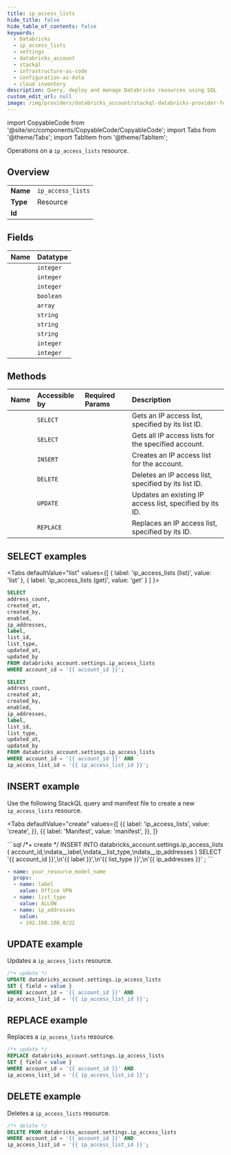 ```yaml
---
title: ip_access_lists
hide_title: false
hide_table_of_contents: false
keywords:
  - Databricks
  - ip_access_lists
  - settings
  - databricks_account
  - stackql
  - infrastructure-as-code
  - configuration-as-data
  - cloud inventory
description: Query, deploy and manage Databricks resources using SQL
custom_edit_url: null
image: /img/providers/databricks_account/stackql-databricks-provider-featured-image.png
---
```


import CopyableCode from '@site/src/components/CopyableCode/CopyableCode';
import Tabs from '@theme/Tabs';
import TabItem from '@theme/TabItem';

Operations on a <code>ip_access_lists</code> resource.  

## Overview
<table><tbody>
<tr><td><b>Name</b></td><td><code>ip_access_lists</code></td></tr>
<tr><td><b>Type</b></td><td>Resource</td></tr>
<tr><td><b>Id</b></td><td><CopyableCode code="databricks_account.settings.ip_access_lists" /></td></tr>
</tbody></table>

## Fields
| Name | Datatype |
|:-----|:---------|
| <CopyableCode code="address_count" /> | `integer` |
| <CopyableCode code="created_at" /> | `integer` |
| <CopyableCode code="created_by" /> | `integer` |
| <CopyableCode code="enabled" /> | `boolean` |
| <CopyableCode code="ip_addresses" /> | `array` |
| <CopyableCode code="label" /> | `string` |
| <CopyableCode code="list_id" /> | `string` |
| <CopyableCode code="list_type" /> | `string` |
| <CopyableCode code="updated_at" /> | `integer` |
| <CopyableCode code="updated_by" /> | `integer` |

## Methods
| Name | Accessible by | Required Params | Description |
|:-----|:--------------|:----------------|:------------|
| <CopyableCode code="get" /> | `SELECT` | <CopyableCode code="account_id, ip_access_list_id" /> | Gets an IP access list, specified by its list ID. |
| <CopyableCode code="list" /> | `SELECT` | <CopyableCode code="account_id" /> | Gets all IP access lists for the specified account. |
| <CopyableCode code="create" /> | `INSERT` | <CopyableCode code="account_id" /> | Creates an IP access list for the account. |
| <CopyableCode code="delete" /> | `DELETE` | <CopyableCode code="account_id, ip_access_list_id" /> | Deletes an IP access list, specified by its list ID. |
| <CopyableCode code="update" /> | `UPDATE` | <CopyableCode code="account_id, ip_access_list_id" /> | Updates an existing IP access list, specified by its ID. |
| <CopyableCode code="replace" /> | `REPLACE` | <CopyableCode code="account_id, ip_access_list_id" /> | Replaces an IP access list, specified by its ID. |

## SELECT examples

<Tabs
    defaultValue="list"
    values={[
        { label: 'ip_access_lists (list)', value: 'list' },
        { label: 'ip_access_lists (get)', value: 'get' }
    ]
}>
<TabItem value="list">

```sql
SELECT
address_count,
created_at,
created_by,
enabled,
ip_addresses,
label,
list_id,
list_type,
updated_at,
updated_by
FROM databricks_account.settings.ip_access_lists
WHERE account_id = '{{ account_id }}';
```

</TabItem>
<TabItem value="get">

```sql
SELECT
address_count,
created_at,
created_by,
enabled,
ip_addresses,
label,
list_id,
list_type,
updated_at,
updated_by
FROM databricks_account.settings.ip_access_lists
WHERE account_id = '{{ account_id }}' AND
ip_access_list_id = '{{ ip_access_list_id }}';
```

</TabItem>
</Tabs>

## INSERT example

Use the following StackQL query and manifest file to create a new <code>ip_access_lists</code> resource.

<Tabs
    defaultValue="create"
    values={[
        {{ label: 'ip_access_lists', value: 'create', }},
        {{ label: 'Manifest', value: 'manifest', }},
    ]}
>
<TabItem value="create">
```sql
/*+ create */
INSERT INTO databricks_account.settings.ip_access_lists (
account_id,\ndata__label,\ndata__list_type,\ndata__ip_addresses
)
SELECT 
'{{ account_id }}',\n'{{ label }}',\n'{{ list_type }}',\n'{{ ip_addresses }}'
;
```

</TabItem>
<TabItem value="manifest">

```yaml
- name: your_resource_model_name
  props:
  - name: label
    value: Office VPN
  - name: list_type
    value: ALLOW
  - name: ip_addresses
    value:
    - 192.168.100.0/22

```

</TabItem>
</Tabs>

## UPDATE example

Updates a <code>ip_access_lists</code> resource.

```sql
/*+ update */
UPDATE databricks_account.settings.ip_access_lists
SET { field = value }
WHERE account_id = '{{ account_id }}' AND
ip_access_list_id = '{{ ip_access_list_id }}';
```

## REPLACE example

Replaces a <code>ip_access_lists</code> resource.

```sql
/*+ update */
REPLACE databricks_account.settings.ip_access_lists
SET { field = value }
WHERE account_id = '{{ account_id }}' AND
ip_access_list_id = '{{ ip_access_list_id }}';
```

## DELETE example

Deletes a <code>ip_access_lists</code> resource.

```sql
/*+ delete */
DELETE FROM databricks_account.settings.ip_access_lists
WHERE account_id = '{{ account_id }}' AND
ip_access_list_id = '{{ ip_access_list_id }}';
```
